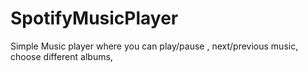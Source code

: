# SpotifyMusicPlayer
Simple Music player where you can play/pause , next/previous music, choose different albums,  

